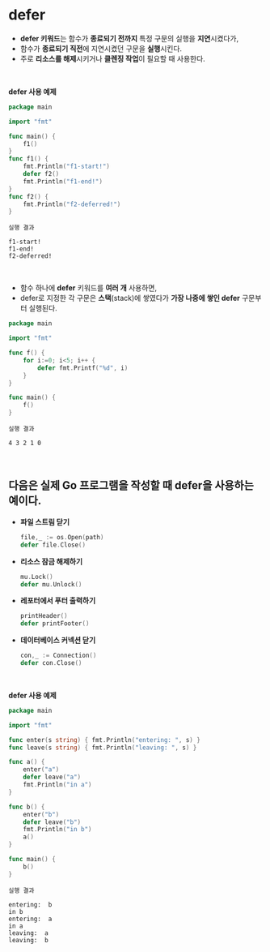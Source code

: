 # **defer**

- **defer 키워드**는 함수가 **종료되기 전까지** 특정 구문의 실행을 **지연**시켰다가, 
- 함수가 **종료되기 직전**에 지연시켰던 구문을 **실행**시킨다.
- 주로 **리소스를 해제**시키거나 **클렌징 작업**이 필요할 때 사용한다.

<br>

**defer 사용 예제**
~~~go
package main

import "fmt"

func main() {
	f1()
}
func f1() {
    fmt.Println("f1-start!")
    defer f2()
    fmt.Println("f1-end!")
}
func f2() {
    fmt.Println("f2-deferred!")
}
~~~
~~~
실행 결과

f1-start!
f1-end!
f2-deferred!
~~~

<br>

- 함수 하나에 **defer** 키워드를 **여러 개** 사용하면,
- defer로 지정한 각 구문은 **스택**(stack)에 쌓였다가 **가장 나중에 쌓인 defer** 구문부터 실행된다.

~~~go
package main

import "fmt"

func f() {
    for i:=0; i<5; i++ {
        defer fmt.Printf("%d", i)
    }
}

func main() {
    f()
}
~~~
~~~
실행 결과

4 3 2 1 0
~~~

<br>

## **다음은 실제 Go 프로그램을 작성할 때 defer을 사용하는 예이다.**
- **파일 스트림 닫기**
    ~~~go
    file,_ := os.Open(path)
    defer file.Close()
    ~~~

- **리소스 잠금 해제하기**
    ~~~go
    mu.Lock()
    defer mu.Unlock()
    ~~~

- **레포터에서 푸터 출력하기**
    ~~~go
    printHeader()
    defer printFooter()
    ~~~

- **데이터베이스 커넥션 닫기**
    ~~~go
    con,_ := Connection()
    defer con.Close()
    ~~~

<br>

**defer 사용 예제**
~~~go
package main

import "fmt"

func enter(s string) { fmt.Println("entering: ", s) }
func leave(s string) { fmt.Println("leaving: ", s) }

func a() {
	enter("a")
	defer leave("a")
	fmt.Println("in a")
}

func b() {
	enter("b")
	defer leave("b")
	fmt.Println("in b")
	a()
}

func main() {
	b()
}
~~~
~~~
실행 결과

entering:  b
in b
entering:  a
in a
leaving:  a
leaving:  b
~~~
